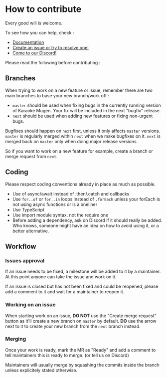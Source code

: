 # How to contribute

Every good will is welcome.

To see how you can help, check :

-   [Documentation](http://docs.karaokes.moe)
-   [Create an issue or try to resolve one!](https://lab.shelter.moe/karaokemugen/karaokemugen-app/issues)
-   [Come to our Discord!](https://karaokes.moe/discord)

Please read the following before contributing :

## Branches

When trying to work on a new feature or issue, remember there are two main branches to base your new branch/work off :

-   `master` should be used when fixing bugs in the currently running version of Karaoke Mugen. Your fix will be included in the next "bugfix" release.
-   `next` should be used when adding new features or fixing non-urgent bugs.

Bugfixes should happen on `next` first, unless it only affects `master` versions. `master` is regularly merged within `next` when we make bugfixes on it. `next` is merged back on `master` only when doing major release versions.

So if you want to work on a new feature for example, create a branch or merge request from `next`.

## Coding

Please respect coding conventions already in place as much as possible.

-   Use of async/await instead of .then/.catch and callbacks
-   Use `for..of` or `for..in` loops instead of `.forEach` unless your forEach is not using async functions or is a oneliner
-   Use TypeScript
-   Use import module syntax, not the require one
-   Before adding a dependency, ask on Discord if it should really be added. Who knows, someone might have an idea on how to avoid using it, or a better alternative.

## Workflow

### Issues approval

If an issue needs to be fixed, a milestone will be added to it by a maintainer. At this point anyone can take the issue and work on it.

If an issue is closed but has not been fixed and could be reopened, please add a comment to it and wait for a maintainer to reopen it.

### Working on an issue

When starting work on an issue, **DO NOT** use the "Create merge request" button as it'll create a new branch on `master` by default. **DO** use the arrow next to it to create your new branch from the `next` branch instead.

### Merging

Once your work is ready, mark the MR as "Ready" and add a comment to tell maintainers this is ready to merge. (or tell us on Discord)

Maintainers will usually merge by squashing the commits inside the branch unless explicitely stated otherwise.
